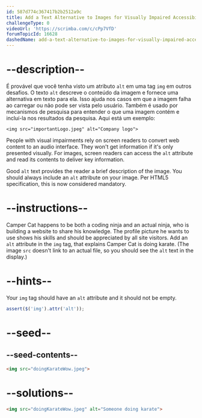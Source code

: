 ```yaml
---
id: 587d774c367417b2b2512a9c
title: Add a Text Alternative to Images for Visually Impaired Accessibility
challengeType: 0
videoUrl: 'https://scrimba.com/c/cPp7VfD'
forumTopicId: 16628
dashedName: add-a-text-alternative-to-images-for-visually-impaired-accessibility
---
```


# --description--

É provável que você tenha visto um atributo `alt` em uma tag `img` em outros desafios. O texto `alt` descreve o conteúdo da imagem e fornece uma alternativa em texto para ela. Isso ajuda nos casos em que a imagem falha ao carregar ou não pode ser vista pelo usuário. Também é usado por mecanismos de pesquisa para entender o que uma imagem contém e incluí-la nos resultados da pesquisa. Aqui está um exemplo:

`<img src="importantLogo.jpeg" alt="Company logo">`

People with visual impairments rely on screen readers to convert web content to an audio interface. They won't get information if it's only presented visually. For images, screen readers can access the `alt` attribute and read its contents to deliver key information.

Good `alt` text provides the reader a brief description of the image. You should always include an `alt` attribute on your image. Per HTML5 specification, this is now considered mandatory.

# --instructions--

Camper Cat happens to be both a coding ninja and an actual ninja, who is building a website to share his knowledge. The profile picture he wants to use shows his skills and should be appreciated by all site visitors. Add an `alt` attribute in the `img` tag, that explains Camper Cat is doing karate. (The image `src` doesn't link to an actual file, so you should see the `alt` text in the display.)

# --hints--

Your `img` tag should have an `alt` attribute and it should not be empty.

```js
assert($('img').attr('alt'));
```

# --seed--

## --seed-contents--

```html
<img src="doingKarateWow.jpeg">
```

# --solutions--

```html
<img src="doingKarateWow.jpeg" alt="Someone doing karate">
```
